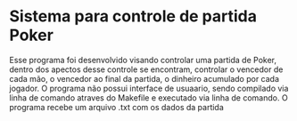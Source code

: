 # Sistema para controle de partida Poker
Esse programa foi desenvolvido visando controlar uma partida de Poker, dentro dos apectos desse controle se encontram, controlar o vencedor de cada mão, o vencedor ao 
final da partida, o dinheiro acumulado por cada jogador.
O programa não possui interface de usuaario, sendo compilado via linha de comando atraves do Makefile e executado via linha de comando.
O programa recebe um arquivo .txt com os dados da partida
